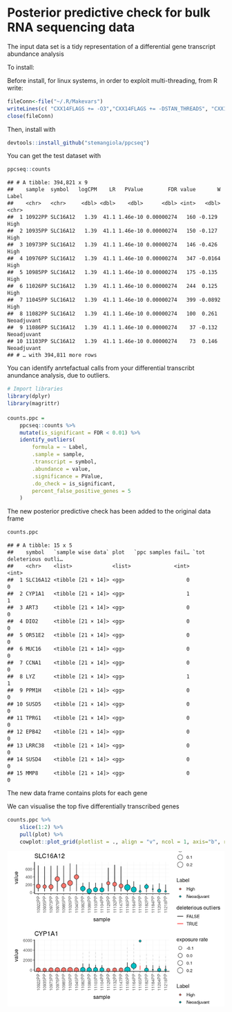 Posterior predictive check for bulk RNA sequencing data
================

The input data set is a tidy representation of a differential gene
transcript abundance analysis

To install:

Before install, for linux systems, in order to exploit multi-threading,
from R write:

``` r
fileConn<-file("~/.R/Makevars")
writeLines(c( "CXX14FLAGS += -O3","CXX14FLAGS += -DSTAN_THREADS", "CXX14FLAGS += -pthread"), fileConn)
close(fileConn)
```

Then, install with

``` r
devtools::install_github("stemangiola/ppcseq")
```

You can get the test dataset with

``` r
ppcseq::counts 
```

    ## # A tibble: 394,821 x 9
    ##    sample  symbol   logCPM    LR   PValue        FDR value       W Label      
    ##    <chr>   <chr>     <dbl> <dbl>    <dbl>      <dbl> <int>   <dbl> <chr>      
    ##  1 10922PP SLC16A12   1.39  41.1 1.46e-10 0.00000274   160 -0.129  High       
    ##  2 10935PP SLC16A12   1.39  41.1 1.46e-10 0.00000274   150 -0.127  High       
    ##  3 10973PP SLC16A12   1.39  41.1 1.46e-10 0.00000274   146 -0.426  High       
    ##  4 10976PP SLC16A12   1.39  41.1 1.46e-10 0.00000274   347 -0.0164 High       
    ##  5 10985PP SLC16A12   1.39  41.1 1.46e-10 0.00000274   175 -0.135  High       
    ##  6 11026PP SLC16A12   1.39  41.1 1.46e-10 0.00000274   244  0.125  High       
    ##  7 11045PP SLC16A12   1.39  41.1 1.46e-10 0.00000274   399 -0.0892 High       
    ##  8 11082PP SLC16A12   1.39  41.1 1.46e-10 0.00000274   100  0.261  Neoadjuvant
    ##  9 11086PP SLC16A12   1.39  41.1 1.46e-10 0.00000274    37 -0.132  Neoadjuvant
    ## 10 11103PP SLC16A12   1.39  41.1 1.46e-10 0.00000274    73  0.146  Neoadjuvant
    ## # … with 394,811 more rows

You can identify anrtefactual calls from your differential transcribt
anundance analysis, due to outliers.

``` r
# Import libraries
library(dplyr)
library(magrittr)

counts.ppc = 
    ppcseq::counts %>%
    mutate(is_significant = FDR < 0.01) %>%
    identify_outliers(
        formula = ~ Label,
        .sample = sample, 
        .transcript = symbol,
        .abundance = value,
        .significance = PValue,
        .do_check = is_significant,
        percent_false_positive_genes = 5
    )
```

The new posterior predictive check has been added to the original data
frame

``` r
counts.ppc 
```

    ## # A tibble: 15 x 5
    ##    symbol   `sample wise data` plot   `ppc samples fail… `tot deleterious outli…
    ##    <chr>    <list>             <list>              <int>                   <int>
    ##  1 SLC16A12 <tibble [21 × 14]> <gg>                    0                       0
    ##  2 CYP1A1   <tibble [21 × 14]> <gg>                    1                       1
    ##  3 ART3     <tibble [21 × 14]> <gg>                    0                       0
    ##  4 DIO2     <tibble [21 × 14]> <gg>                    0                       0
    ##  5 OR51E2   <tibble [21 × 14]> <gg>                    0                       0
    ##  6 MUC16    <tibble [21 × 14]> <gg>                    0                       0
    ##  7 CCNA1    <tibble [21 × 14]> <gg>                    0                       0
    ##  8 LYZ      <tibble [21 × 14]> <gg>                    1                       1
    ##  9 PPM1H    <tibble [21 × 14]> <gg>                    0                       0
    ## 10 SUSD5    <tibble [21 × 14]> <gg>                    0                       0
    ## 11 TPRG1    <tibble [21 × 14]> <gg>                    0                       0
    ## 12 EPB42    <tibble [21 × 14]> <gg>                    0                       0
    ## 13 LRRC38   <tibble [21 × 14]> <gg>                    0                       0
    ## 14 SUSD4    <tibble [21 × 14]> <gg>                    0                       0
    ## 15 MMP8     <tibble [21 × 14]> <gg>                    0                       0

The new data frame contains plots for each gene

We can visualise the top five differentially transcribed genes

``` r
counts.ppc %>% 
    slice(1:2) %>% 
    pull(plot) %>% 
    cowplot::plot_grid(plotlist = ., align = "v", ncol = 1, axis="b", rel_widths = 1 )
```

![](README_files/figure-gfm/unnamed-chunk-7-1.png)<!-- -->
